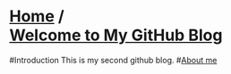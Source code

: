 [**Home**](http://bbxytl.github.io) /   
[**Welcome to My GitHub Blog**](https://github.com/bbxytl/bbxytl.github.com/blob/master/blog/README.md#home--githubblog)
=================
#Introduction
This is my second github blog.
#[About me](https://github.com/bbxytl/bbxytl.github.com/tree/master/blog/pages/pro/About_Me.md#about-me)

